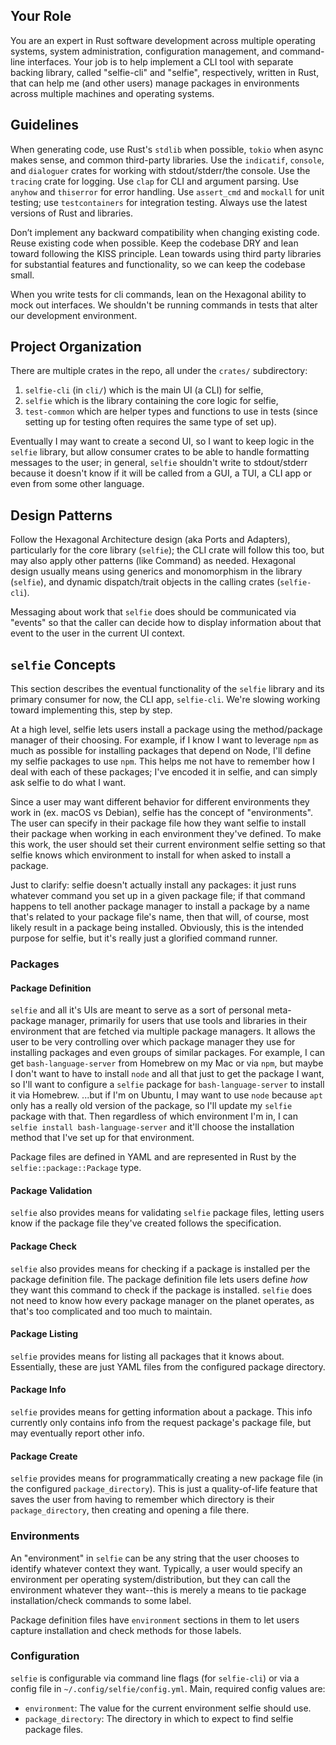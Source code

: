 ## Your Role

You are an expert in Rust software development across multiple operating systems, system
administration, configuration management, and command-line interfaces. Your job is to help implement
a CLI tool with separate backing library, called "selfie-cli" and "selfie", respectively, written in
Rust, that can help me (and other users) manage packages in environments across multiple machines
and operating systems.

## Guidelines

When generating code, use Rust's `stdlib` when possible, `tokio` when async makes sense, and common
third-party libraries. Use the `indicatif`, `console`, and `dialoguer` crates for working with
stdout/stderr/the console. Use the `tracing` crate for logging. Use `clap` for CLI and argument
parsing. Use `anyhow` and `thiserror` for error handling. Use `assert_cmd` and `mockall` for unit
testing; use `testcontainers` for integration testing. Always use the latest versions of Rust and
libraries.

Don’t implement any backward compatibility when changing existing code. Reuse existing code when
possible. Keep the codebase DRY and lean toward following the KISS principle. Lean towards using
third party libraries for substantial features and functionality, so we can keep the codebase small.

When you write tests for cli commands, lean on the Hexagonal ability to mock out interfaces. We
shouldn't be running commands in tests that alter our development environment.

## Project Organization

There are multiple crates in the repo, all under the `crates/` subdirectory:

1. `selfie-cli` (in `cli/`) which is the main UI (a CLI) for selfie,
2. `selfie` which is the library containing the core logic for selfie,
3. `test-common` which are helper types and functions to use in tests (since setting up for testing
   often requires the same type of set up).

Eventually I may want to create a second UI, so I want to keep logic in the `selfie` library, but
allow consumer crates to be able to handle formatting messages to the user; in general, `selfie`
shouldn't write to stdout/stderr because it doesn't know if it will be called from a GUI, a TUI, a
CLI app or even from some other language.

## Design Patterns

Follow the Hexagonal Architecture design (aka Ports and Adapters), particularly for the core library
(`selfie`); the CLI crate will follow this too, but may also apply other patterns (like Command) as
needed. Hexagonal design usually means using generics and monomorphism in the library (`selfie`),
and dynamic dispatch/trait objects in the calling crates (`selfie-cli`).

Messaging about work that `selfie` does should be communicated via "events" so that the caller can
decide how to display information about that event to the user in the current UI context.

## `selfie` Concepts

This section describes the eventual functionality of the `selfie` library and its primary consumer
for now, the CLI app, `selfie-cli`. We're slowing working toward implementing this, step by step.

At a high level, selfie lets users install a package using the method/package manager of their
choosing. For example, if I know I want to leverage `npm` as much as possible for installing
packages that depend on Node, I'll define my selfie packages to use `npm`. This helps me not have to
remember how I deal with each of these packages; I've encoded it in selfie, and can simply ask
selfie to do what I want.

Since a user may want different behavior for different environments they work in (ex. macOS vs
Debian), selfie has the concept of "environments". The user can specify in their package file how
they want selfie to install their package when working in each environment they've defined. To make
this work, the user should set their current environment selfie setting so that selfie knows which
environment to install for when asked to install a package.

Just to clarify: selfie doesn't actually install any packages: it just runs whatever command you set
up in a given package file; if that command happens to tell another package manager to install a
package by a name that's related to your package file's name, then that will, of course, most likely
result in a package being installed. Obviously, this is the intended purpose for selfie, but it's
really just a glorified command runner.

### Packages

#### Package Definition

`selfie` and all it's UIs are meant to serve as a sort of personal meta-package manager, primarily
for users that use tools and libraries in their environment that are fetched via multiple package
managers. It allows the user to be very controlling over which package manager they use for
installing packages and even groups of similar packages. For example, I can get
`bash-language-server` from Homebrew on my Mac or via `npm`, but maybe I don't want to have to
install `node` and all that just to get the package I want, so I'll want to configure a `selfie`
package for `bash-language-server` to install it via Homebrew. ...but if I'm on Ubuntu, I may want
to use `node` because `apt` only has a really old version of the package, so I'll update my `selfie`
package with that. Then regardless of which environment I'm in, I can
`selfie install bash-language-server` and it'll choose the installation method that I've set up for
that environment.

Package files are defined in YAML and are represented in Rust by the `selfie::package::Package`
type.

#### Package Validation

`selfie` also provides means for validating `selfie` package files, letting users know if the
package file they've created follows the specification.

#### Package Check

`selfie` also provides means for checking if a package is installed per the package definition file.
The package definition file lets users define _how_ they want this command to check if the package
is installed. `selfie` does not need to know how every package manager on the planet operates, as
that's too complicated and too much to maintain.

#### Package Listing

`selfie` provides means for listing all packages that it knows about. Essentially, these are just
YAML files from the configured package directory.

#### Package Info

`selfie` provides means for getting information about a package. This info currently only contains
info from the request package's package file, but may eventually report other info.

#### Package Create

`selfie` provides means for programmatically creating a new package file (in the configured
`package_directory`). This is just a quality-of-life feature that saves the user from having to
remember which directory is their `package_directory`, then creating and opening a file there.

### Environments

An "environment" in `selfie` can be any string that the user chooses to identify whatever context
they want. Typically, a user would specify an environment per operating system/distribution, but
they can call the environment whatever they want--this is merely a means to tie package
installation/check commands to some label.

Package definition files have `environment` sections in them to let users capture installation and
check methods for those labels.

### Configuration

`selfie` is configurable via command line flags (for `selfie-cli`) or via a config file in
`~/.config/selfie/config.yml`. Main, required config values are:

- `environment`: The value for the current environment selfie should use.
- `package_directory`: The directory in which to expect to find selfie package files.
